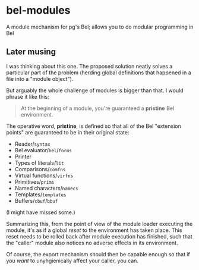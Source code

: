 # bel-modules

A module mechanism for pg's Bel; allows you to do modular programming in Bel

## Later musing

I was thinking about this one.
The proposed solution neatly solves a particular part of the problem (herding global definitions that happened in a file into a "module object").

But arguably the whole challenge of modules is bigger than that.
I would phrase it like this:

> At the beginning of a module, you're guaranteed a **pristine** Bel environment.

The operative word, **pristine**, is defined so that all of the Bel "extension points" are guaranteed to be in their original state:

* Reader/`syntax`
* Bel evaluator/`bel`/`forms`
* Printer
* Types of literals/`lit`
* Comparisons/`comfns`
* Virtual functions/`virfns`
* Primitives/`prims`
* Named characters/`namecs`
* Templates/`templates`
* Buffers/`cbuf`/`bbuf`

(I might have missed some.)

Summarizing this, from the point of view of the module loader executing the module, it's as if a global _reset_ to the environment has taken place.
This reset needs to be rolled back after module execution has finished, such that the "caller" module also notices no adverse effects in its environment.

Of course, the export mechanism should then be capable enough so that if you _want_ to unyhgienically affect your caller, you can.
